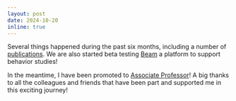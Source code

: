 ```yaml
---
layout: post
date: 2024-10-20
inline: true
---
```


Several things happened during the past six months, including a number of [publications](/publications). We are also started beta testing [Beam](https://beam.hua.gr) a platform to support behavior studies!

In the meantime, I have been promoted to [Associate Professor](https://www.linkedin.com/posts/department-of-informatics-and-telematics-harokopio-university_%CE%BC%CE%B5-%CE%B9%CE%B4%CE%B9%CE%B1%CE%AF%CF%84%CE%B5%CF%81%CE%B7-%CF%87%CE%B1%CF%81%CE%AC-%CE%B1%CE%BD%CE%B1%CE%BA%CE%BF%CE%B9%CE%BD%CF%8E%CE%BD%CE%BF%CF%85%CE%BC%CE%B5-%CF%84%CE%BF%CE%BD-%CE%B4%CE%B9%CE%BF%CF%81%CE%B9%CF%83%CE%BC%CF%8C-activity-7248638527351963649-K0Xf?utm_source=share&utm_medium=member_desktop)! A big thanks to all the colleagues and friends that have been part and supported me in this exciting journey! 
